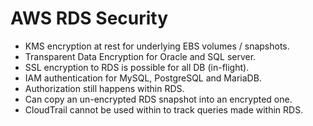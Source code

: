 # AWS RDS Security

- KMS encryption at rest for underlying EBS volumes / snapshots.
- Transparent Data Encryption for Oracle and SQL server.
- SSL encryption to RDS is possible for all DB (in-flight).
- IAM authentication for MySQL, PostgreSQL and MariaDB.
- Authorization still happens within RDS.
- Can copy an un-encrypted RDS snapshot into an encrypted one.
- CloudTrail cannot be used within to track queries made within RDS. 

